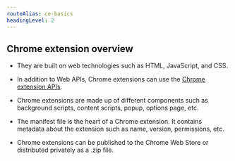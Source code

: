 ```yaml
---
routeAlias: ce-basics
headingLevel: 2
---
```


## Chrome extension overview

* They are built on web technologies such as HTML, JavaScript, and CSS.

* In addition to Web APIs, Chrome extensions can use the [Chrome extension APIs](https://developer.chrome.com/docs/extensions/reference).

* Chrome extensions are made up of different components such as background scripts, content scripts, popup, options page, etc.

* The manifest file is the heart of a Chrome extension. It contains metadata about the extension such as name, version, permissions, etc.

* Chrome extensions can be published to the Chrome Web Store or distributed privately as a .zip file.

<!-- 
Background scripts, content scrips are all js files and we'll see about popup and others in a bit 
Here we are not going to cover all the components of a chrome extension, but we'll see how to build a simple chrome extension using Vite.
-->
